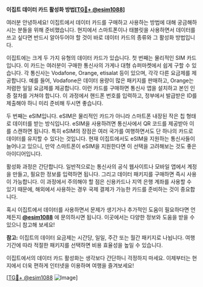 **이집트 데이터 카드 활성화 방법[[TG💪+ @esim1088](https://t.me/s/esim1088)]**

여러분 안녕하세요! 이집트에서 데이터 카드를 구매하고 사용하는 방법에 대해 궁금해하시는 분들을 위해 준비했습니다. 현지에서 스마트폰이나 태블릿을 사용하면서 데이터를 쓰고 싶다면 반드시 알아두어야 할 것이 바로 데이터 카드의 종류와 그 활성화 방법입니다.

이집트에는 크게 두 가지 유형의 데이터 카드가 있습니다. 첫 번째는 물리적인 SIM 카드입니다. 이 카드는 여러분이 구매한 통신사의 가게나 대형 슈퍼마켓에서 쉽게 구할 수 있습니다. 각 통신사는 Vodafone, Orange, etisalat 등이 있으며, 각각 다른 요금제를 제공합니다. 예를 들어, Vodafone은 데이터 용량이 많은 패키지를 판매하고, Orange는 저렴한 일일 요금제를 제공합니다. 이런 카드를 구매하면 통신사 앱을 설치하고 본인 인증 절차를 거쳐야 합니다. 이 과정에서 핸드폰 번호를 입력하고, 정부에서 발급받은 ID를 제출해야 하니 미리 준비해 두시면 좋습니다.

두 번째는 eSIM입니다. eSIM은 물리적인 카드가 아니라 스마트폰 내장된 작은 칩 형태로 데이터를 받는 방식입니다. eSIM을 사용하려면 통신사에서 QR 코드를 제공받아 이를 스캔하면 됩니다. 특히 eSIM의 장점은 여러 국가를 여행하면서도 단 하나의 카드로 데이터를 유지할 수 있다는 것입니다. 현재 이집트에서도 eSIM을 지원하는 통신사들이 늘어나고 있으니, 만약 스마트폰이 eSIM을 지원한다면 이 선택을 고려해보는 것도 좋은 아이디어입니다.

활성화 과정은 간단합니다. 일반적으로는 통신사의 공식 웹사이트나 모바일 앱에서 계정을 만들고, 필요한 정보를 입력하면 됩니다. 그리고 데이터 패키지를 구매하면 즉시 사용이 가능합니다. 이 과정에서 주의해야 할 점은 신용카드나 지역 은행 계좌를 사용할 수 있기 때문에, 해외에서 사용하는 경우 국제 결제가 가능한 카드를 준비하는 것이 중요합니다.

혹시 이집트에서 데이터를 사용하면서 문제가 생기거나 추가적인 도움이 필요하다면 언제든지 **[@esim1088](https://t.me/s/esim1088)** 에 문의하시면 됩니다. 이곳에서는 다양한 정보와 도움을 받을 수 있으니 참고해 보세요!

**참고:** 이집트의 데이터 요금제는 시간당, 일일, 주간 또는 월간 패키지로 나뉩니다. 여행 기간에 따라 적절한 패키지를 선택하면 비용 효율성을 높일 수 있습니다.

이집트에서의 데이터 카드 활성화는 생각보다 간단하니 걱정하지 마세요. 이제부터는 현지에서 더욱 편하게 인터넷을 이용하며 여행을 즐겨보세요! 

[[TG💪+ @esim1088](https://t.me/s/esim1088) ![Image](https://i.postimg.cc/Y0z9fWf4/image.png)]